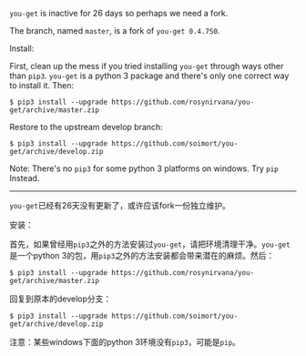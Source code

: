 ```you-get``` is inactive for 26 days so perhaps we need a fork.

The branch, named ```master```, is a fork of ```you-get 0.4.750```.

Install:

First, clean up the mess if you tried installing ```you-get``` through ways other than ```pip3```. ```you-get``` is a python 3 package and there's only one correct way to install it. Then:

```
$ pip3 install --upgrade https://github.com/rosynirvana/you-get/archive/master.zip
```

Restore to the upstream develop branch:
```
$ pip3 install --upgrade https://github.com/soimort/you-get/archive/develop.zip
```

Note: There's no ```pip3``` for some python 3 platforms on windows. Try ```pip``` Instead.

---

```you-get```已经有26天没有更新了，或许应该fork一份独立维护。

安装：

首先，如果曾经用```pip3```之外的方法安装过```you-get```，请把环境清理干净。```you-get```是一个python 3的包，用```pip3```之外的方法安装都会带来潜在的麻烦。然后：

```
$ pip3 install --upgrade https://github.com/rosynirvana/you-get/archive/master.zip
```

回复到原本的develop分支：
```
$ pip3 install --upgrade https://github.com/soimort/you-get/archive/develop.zip
```

注意：某些windows下面的python 3环境没有```pip3```，可能是```pip```。
